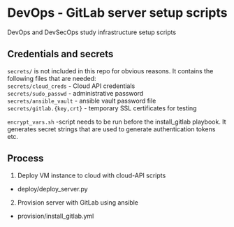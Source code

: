 # DevOps - GitLab server setup scripts
DevOps and DevSecOps study infrastructure setup scripts

## Credentials and secrets
`secrets/`  is not included in this repo for obvious reasons. It contains the following files that are needed:  
`secrets/cloud_creds` - Cloud API credentials  
`secrets/sudo_passwd` - administrative password  
`secrets/ansible_vault` - ansible vault password file  
`secrets/gitlab.{key,crt}` - temporary SSL certificates for testing

`encrypt_vars.sh` -script needs to be run before the install_gitlab playbook. It generates secret strings that are used to generate authentication tokens etc.

## Process

1. Deploy VM instance to cloud with cloud-API scripts
- deploy/deploy_server.py

2. Provision server with GitLab using ansible
- provision/install_gitlab.yml

